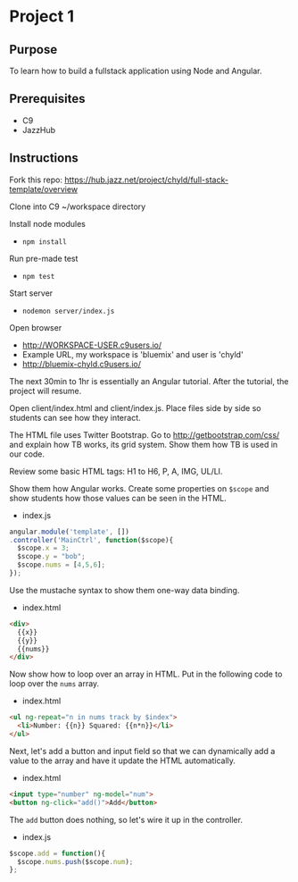 # Project 1

## Purpose
To learn how to build a fullstack application using Node and Angular.

## Prerequisites
- C9
- JazzHub

## Instructions
Fork this repo:
https://hub.jazz.net/project/chyld/full-stack-template/overview

Clone into C9 ~/workspace directory

Install node modules
- `npm install`

Run pre-made test
- `npm test`

Start server
- `nodemon server/index.js`

Open browser
- http://WORKSPACE-USER.c9users.io/
- Example URL, my workspace is 'bluemix' and user is 'chyld'
- http://bluemix-chyld.c9users.io/

The next 30min to 1hr is essentially an Angular tutorial. After the tutorial, the project will resume.

Open client/index.html and client/index.js. Place files side by side so students can see how they interact.

The HTML file uses Twitter Bootstrap. Go to http://getbootstrap.com/css/ and explain how TB works, its grid system. Show them how TB is used in our code.

Review some basic HTML tags: H1 to H6, P, A, IMG, UL/LI.

Show them how Angular works. Create some properties on `$scope` and show students how those values can be seen in the HTML.
- index.js
```js
angular.module('template', [])
.controller('MainCtrl', function($scope){
  $scope.x = 3;
  $scope.y = "bob";
  $scope.nums = [4,5,6];
});
```

Use the mustache syntax to show them one-way data binding.
- index.html
```html
<div>
  {{x}}
  {{y}}
  {{nums}}
</div>
```

Now show how to loop over an array in HTML. Put in the following code to loop over the `nums` array.
- index.html
```html
<ul ng-repeat="n in nums track by $index">
  <li>Number: {{n}} Squared: {{n*n}}</li>
</ul>
```

Next, let's add a button and input field so that we can dynamically add a value to the array and have it update the HTML automatically.
- index.html
```html
<input type="number" ng-model="num">
<button ng-click="add()">Add</button>
```

The `add` button does nothing, so let's wire it up in the controller.
- index.js
```js
$scope.add = function(){
  $scope.nums.push($scope.num);
};
```
